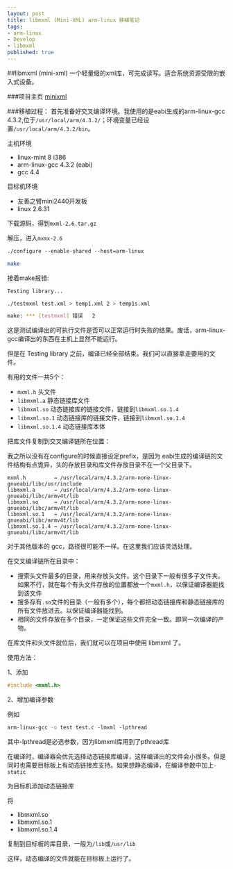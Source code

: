 ```yaml
---
layout: post
title: libmxml (Mini-XML) arm-linux 移植笔记
tags:
- arm-linux
- Develop
- libmxml
published: true
---
```

##libmxml (mini-xml)
一个轻量级的xml库，可完成读写。适合系统资源受限的嵌入式设备。

###项目主页
[minixml](http://www.minixml.org/)

###移植过程：
首先准备好交叉编译环境。我使用的是eabi生成的arm-linux-gcc 4.3.2,位于`/usr/local/arm/4.3.2/`；环境变量已经设置`/usr/local/arm/4.3.2/bin`。

主机环境

* linux-mint 8 i386
* arm-linux-gcc 4.3.2 (eabi)
* gcc 4.4

目标机环境

* 友善之臂mini2440开发板
* linux 2.6.31

下载源码，得到`mxml-2.6.tar.gz`

解压，进入`mxmx-2.6`

```sh
./configure --enable-shared --host=arm-linux

make
```

接着make报错:

```sh
Testing library...

./testmxml test.xml > temp1.xml 2 > temp1s.xml

make: *** [testmxml] 错误   2
```

这是测试编译出的可执行文件是否可以正常运行时失败的结果。废话，arm-linux-gcc编译出的东西在主机上显然不能运行。

但是在 Testing library 之前，编译已经全部结束。我们可以直接拿走要用的文件。

有用的文件一共5个：

* `mxml.h` 头文件
* `libmxml.a` 静态链接库文件
* `libmxml.so` 动态链接库的链接文件，链接到`libmxml.so.1.4`
* `libmxml.so.1` 动态链接库的链接文件，链接到`libmxml.so.1.4`
* `libmxml.so.1.4` 动态链接库本体

把库文件复制到交叉编译链所在位置：

我之所以没有在configure的时候直接设定prefix，是因为  eabi生成的编译链的文件结构有点诡异，头的存放目录和库文件存放目录不在一个父目录下。

    mxml.h         → /usr/local/arm/4.3.2/arm-none-linux-gnueabi/libc/usr/include
    libmxml.a      → /usr/local/arm/4.3.2/arm-none-linux-gnueabi/libc/armv4t/lib
    libmxml.so     → /usr/local/arm/4.3.2/arm-none-linux-gnueabi/libc/armv4t/lib
    libmxml.so.1   → /usr/local/arm/4.3.2/arm-none-linux-gnueabi/libc/armv4t/lib
    libmxml.so.1.4 → /usr/local/arm/4.3.2/arm-none-linux-gnueabi/libc/armv4t/lib

对于其他版本的  gcc，路径很可能不一样。在这里我们应该灵活处理。

在交叉编译链所在目录中：

* 搜索头文件最多的目录，用来存放头文件。这个目录下一般有很多子文件夹。如果不行，就在每个有头文件存放的位置都放一个`mxml.h`，以保证编译器能找到该文件
* 搜多存有`.so`文件的目录（一般有多个），每个都把动态链接库和静态链接库的所有文件放进去。以保证编译器能找到。
* 相同的文件存放在多个目录，一定保证这些文件完全一致。即同一次编译的产物。

在库文件和头文件就位后，我们就可以在项目中使用 libmxml 了。

使用方法：

1、添加

```c
#include <mxml.h>
```

2、增加编译参数

例如

```sh
arm-linux-gcc -o test test.c -lmxml -lpthread
```

其中-lpthread是必选参数，因为libmxml库用到了pthread库

在编译时，编译器会优先选择动态链接库编译，这样编译出的文件会小很多。但是同时也需要目标板上有动态链接库支持。如果想静态编译，在编译参数中加上`-static`

为目标机添加动态链接库

将

* libmxml.so
* libmxml.so.1
* libmxml.so.1.4

复制到目标板的库目录，一般为`/lib`或`/usr/lib`

这样，动态编译的文件就能在目标板上运行了。
